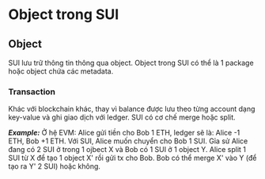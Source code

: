 # Object trong SUI

## Object
SUI lưu trữ thông tin thông qua object. Object trong SUI có thể là 1 package hoặc object chứa các metadata.


### Transaction
Khác với blockchain khác, thay vì balance được lưu theo từng account dạng key-value và ghi giao dịch với ledger. 
SUI có cơ chế merge hoặc split.

***Example:*** Ở hệ EVM: Alice gửi tiền cho Bob 1 ETH, ledger sẽ là: Alice -1 ETH, Bob +1 ETH.
Với SUI, Alice muốn chuyển cho Bob 1 SUI. Gỉa sử Alice đang có 2 SUI ở trong 1 ojbect X và Bob có 1 SUI ở 1 object Y. 
Alice split 1 SUI từ X để tạo 1 object X' rồi gửi tx cho Bob. Bob có thể merge X' vào Y (để tạo ra Y' 2 SUI) hoặc không.
